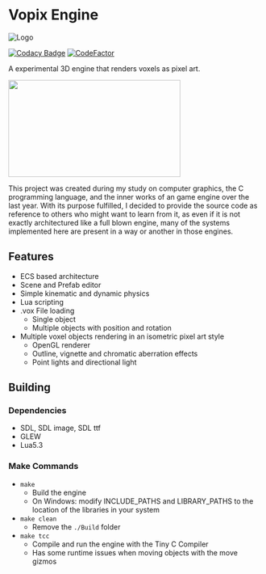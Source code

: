 # Vopix Engine

![Logo](../assets/logo.png?raw=true)

[![Codacy Badge](https://api.codacy.com/project/badge/Grade/d588f613f206400b847e09bcc129b298)](https://www.codacy.com?utm_source=github.com&utm_medium=referral&utm_content=KellerMartins/PixelVoxels&utm_campaign=Badge_Grade)
[![CodeFactor](https://www.codefactor.io/repository/github/kellermartins/pixelvoxels/badge)](https://www.codefactor.io/repository/github/kellermartins/pixelvoxels)

A experimental 3D engine that renders voxels as pixel art.

<a href="https://kellermartins.github.io/assets/videos/Vopix_video_720p.mp4"><img src="../assets/preview.gif" width="341" height="192" /></a>

This project was created during my study on computer graphics, the C programming language, and the inner works of an game engine over the last year. With its purpose fulfilled, I decided to provide the source code as reference to others who might want to learn from it, as even if it is not exactly architectured like a full blown engine, many of the systems implemented here are present in a way or another in those engines.

## Features

-   ECS based architecture
-   Scene and Prefab editor
-   Simple kinematic and dynamic physics
-   Lua scripting
-   .vox File loading
    -   Single object
    -   Multiple objects with position and rotation
-   Multiple voxel objects rendering in an isometric pixel art style
    -   OpenGL renderer
    -   Outline, vignette and chromatic aberration effects
    -   Point lights and directional light

## Building

### Dependencies
-   SDL, SDL image, SDL ttf
-   GLEW
-   Lua5.3

### Make Commands
-   `make`
    -   Build the engine
    -   On Windows: modify INCLUDE_PATHS and LIBRARY_PATHS to the location of the libraries in your system
-   `make clean`
    -   Remove the `./Build` folder
-   `make tcc`
    -   Compile and run the engine with the Tiny C Compiler
    -   Has some runtime issues when moving objects with the move gizmos
